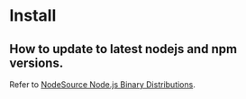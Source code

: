 # Install

## How to update to latest nodejs and npm versions.

Refer to [NodeSource Node.js Binary Distributions](https://github.com/nodesource/distributions).
